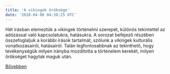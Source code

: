 ```yaml
---
title: 'A vikingek öröksége'
date: '2018-04-06 04:38:25 UTC'
---
```


Hét írásban elemeztük a vikingek történelmi szerepét, különös tekintettel az adózással való kapcsolatukra, hatásukra. A sorozat befejező részében összefoglaljuk a korábbi írások tartalmát, szólunk a vikingek kulturális vonatkozásairól, hatásairól. Talán legfontosabbnak az tekinthető, hogy tevékenységük milyen irányba mozdította a történelem kerekét, milyen örökséget hagytak maguk után.


[Bővebben](https://ift.tt/2uQ1uFR)
